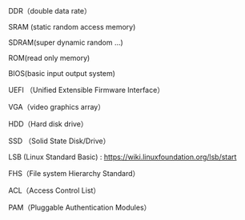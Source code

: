 DDR（double data rate）

SRAM (static random access memory)

SDRAM(super dynamic random ...)

ROM(read only memory)

BIOS(basic input output system)

UEFI （Unified Extensible Firmware Interface）

VGA（video graphics array）

HDD（Hard disk drive）

SSD （Solid State Disk/Drive）

LSB (Linux Standard Basic) : https://wiki.linuxfoundation.org/lsb/start

FHS（File system Hierarchy Standard）

ACL（Access Control List）

PAM（Pluggable Authentication Modules）